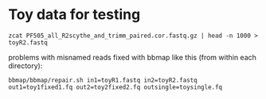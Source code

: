 # Toy data for testing

```
zcat PF505_all_R2scythe_and_trimm_paired.cor.fastq.gz | head -n 1000 > toyR2.fastq 
```
problems with misnamed reads fixed with bbmap like this (from within each directory):
```
bbmap/bbmap/repair.sh in1=toyR1.fastq in2=toyR2.fastq out1=toy1fixed1.fq out2=toy2fixed2.fq outsingle=toysingle.fq
```
